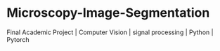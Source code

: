# Microscopy-Image-Segmentation
Final Academic Project | Computer Vision | signal processing | Python | Pytorch
